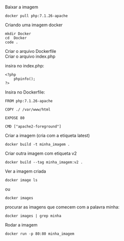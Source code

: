 Baixar a imagem<br>
```
docker pull php:7.1.26-apache
```

Criando uma imagem docker<br>
```
mkdir Docker
cd  Docker
code .
```
Criar o arquivo Dockerfile<br>
Criar o arquivo index.php<br>

insira no index.php:<br>
```
<?php 
    phpinfo();
?>
```

Insira no Dockerfile:<br>
```
FROM php:7.1.26-apache

COPY ./ /var/www/html

EXPOSE 80

CMD ["apache2-foreground"]
```

Criar a imagem (cria com a etiqueta latest)<br>
```
docker build -t minha_imagem .
```

Criar outra imagem com etiqueta v2<br>
```
docker build --tag minha_imagem:v2 .
```

Ver a imagem criada<br>
```
docker image ls
```
ou<br>
```
docker images
```

procurar as imagens que comecem com a palavra minha:<br>
```
docker images | grep minha
```

Rodar a imagem<br>
```
docker run -p 80:80 minha_imagem
```
